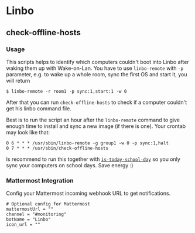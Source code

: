 # Linbo

## check-offline-hosts

### Usage

This scripts helps to identify which computers couldn't boot into Linbo after waking them up with Wake-on-Lan.
You have to use `linbo-remote` with `-p` parameter, e.g. to wake up a whole room, sync the first OS and start it, you will return

```
$ linbo-remote -r room1 -p sync:1,start:1 -w 0
```

After that you can run `check-offline-hosts` to check if a computer couldn't get his linbo command file.

Best is to run the script an hour after the `linbo-remote` command to give enough time to install and sync a new image (if there is one).
Your crontab may look like that:

```
0 6 * * * /usr/sbin/linbo-remote -g group1 -w 0 -p sync:1,halt
0 7 * * * /usr/sbin/check-offline-hosts
```
Is recommend to run this together with [`is-today-school-day`](https://github.com/cdscacth/linuxmuster-scripts/tree/master/school-day) so you only sync your computers on school days. Save energy :)

### Mattermost Integration

Config your Mattermost incoming webhook URL to get notifications.

```
# Optional config for Mattermost
mattermostUrl = ""
channel = "#monitoring"
botName = "Linbo"
icon_url = ""
```
